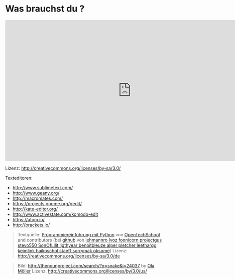 # Was brauchst du ?

<iframe src="https://player.vimeo.com/video/134985749" width="800" height="450" frameborder="0" webkitallowfullscreen mozallowfullscreen allowfullscreen></iframe>

Lizenz: http://creativecommons.org/licenses/by-sa/3.0/

Texteditoren:

* http://www.sublimetext.com/
* http://www.geany.org/
* http://macromates.com/
* https://projects.gnome.org/gedit/
* http://kate-editor.org/
* http://www.activestate.com/komodo-edit
* https://atom.io/
* http://brackets.io/

> Textquelle:
[Programmiereinführung mit Python](http://opentechschool.github.io/python-beginners/de/index.html) von [OpenTechSchool](http://opentechschool.org/) and contributors (bei [github](http://github.com/OpenTechSchool/python-beginners) von [lehmannro Ivoz foonicorn projectgus stevo550 SonOfLilit ligthyear benoitbleuze alper pletcher leethargo keimlink haikoschol staeff sorrymak oksome](http://github.com/OpenTechSchool/python-beginners/graphs/contributors)) Lizenz: http://reativecommons.org/licenses/by-sa/3.0/de

> Bild: 
http://thenounproject.com/search/?q=snake&i=24037
by [Ola Möller](http://thenounproject.com/olamoller) Lizenz: http://creativecommons.org/licenses/by/3.0/us/


